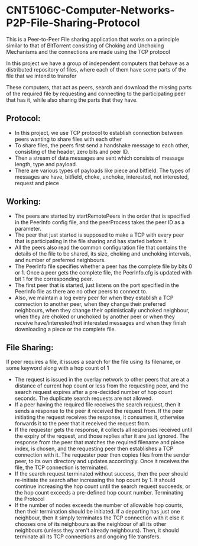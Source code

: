 # CNT5106C-Computer-Networks-P2P-File-Sharing-Protocol

This is a Peer-to-Peer File sharing application that works on a principle similar to that of BitTorrent consisting of Choking and Unchoking Mechanisms and the connections are made using the TCP protocol

In this project we have a group of independent computers that behave as a distributed repository of files, where each of them have some parts of the file that we intend to transfer

These computers, that act as peers, search and download the missing parts of the required file by requesting and connecting to the participating peer that has it, while also sharing the parts that they have.

## Protocol:

- In this project, we use TCP protocol to establish connection between peers wanting to share files with each other
- To share files, the peers first send a handshake message to each other, consisting of the header, zero bits and peer ID.
- Then a stream of data messages are sent which consists of message length, type and payload.
- There are various types of payloads like piece and bitfield. The types of messages are have, bitfield, choke, unchoke, interested, not interested, request and piece

## Working:

- The peers are started by startRemotePeers in the order that is specified in the PeerInfo config file, and the peerProcess takes the peer ID as a parameter.
- The peer that just started is supposed to make a TCP with every peer that is participating in the file sharing and has started before it.
- All the peers also read the common configuration file that contains the details of the file to be shared, its size, choking and unchoking intervals, and number of preferred neighbours.
- The PeerInfo file specifies whether a peer has the complete file by bits 0 or 1. Once a peer gets the complete file, the PeerInfo.cfg is updated with bit 1 for the corresponding peer.
- The first peer that is started, just listens on the port specified in the PeerInfo file as there are no other peers to connect to.
- Also, we maintain a log every peer for when they establish a TCP connection to another peer, when they change their preferred neighbours, when they change their optimistically unchoked neighbour, when they are choked or unchoked by another peer or when they receive have/interested/not interested messages and when they finish downloading a piece or the complete file.

## File Sharing:

If peer requires a file, it issues a search for the file using its filename, or some keyword along with a hop count of 1

- The request is issued in the overlay network to other peers that are at a distance of current hop count or less from the requesting peer, and the search request expires after a pre-decided number of hop count seconds. The duplicate search requests are not allowed.
- If a peer having the required file receives the search request, then it sends a response to the peer it received the request from. If the peer initiating the request receives the response, it consumes it, otherwise forwards it to the peer that it received the request from.
- If the requester gets the response, it collects all responses received until the expiry of the request, and those replies after it are just ignored.
  The response from the peer that matches the required filename and piece index, is chosen, and the requesting peer then establishes a TCP connection with it. The requester peer then copies files from the sender peer, to its own directory and updates accordingly. Once it receives the file, the TCP connection is terminated.
- If the search request terminated without success, then the peer should re-initiate the search after increasing the hop count by 1. It should continue increasing the hop count until the search request succeeds, or the hop count exceeds a pre-defined hop count number.
  Terminating the Protocol
- If the number of nodes exceeds the number of allowable hop counts, then their termination should be initiated. If a departing has just one neighbour, then it simply terminates the TCP connection with it else it chooses one of its neighbours as the neighbour of all its other neighbours (unless they aren't already neighbours). Then, it should terminate all its TCP connections and ongoing file transfers.
